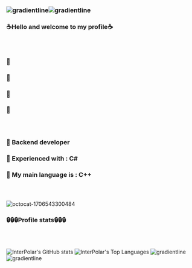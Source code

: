 ### ![gradientline](https://github.com/BruhDevel/BruhDevel/assets/118571561/27bbba80-4095-498c-9550-bdf39dc74ebf)![gradientline](https://github.com/BruhDevel/BruhDevel/assets/118571561/27bbba80-4095-498c-9550-bdf39dc74ebf)

### ☕Hello and welcome to my profile☕

### ‎ 
### 🤠
### 👔‎ 
### 👖‎ 
### 👞‎ 
### ‎ 

### 🧨 Backend developer
### 🧨 Experienced with : C#
### 🧨 My main language is : C++
### ‎ 

![octocat-1706543300484](https://github.com/BruhDevel/BruhDevel/assets/118571561/eb7ecd90-72e7-42e3-9dea-775be5476864)


### 🔒🔒🔒Profile stats🔒🔒🔒
###  ‎ ‎ 

![InterPolar's GitHub stats](https://github-readme-stats.vercel.app/api?username=BruhDevel&theme=dracula) ![InterPolar's Top Languages](https://github-readme-stats.vercel.app/api/top-langs/?username=BruhDevel&theme=dracula)
![gradientline](https://github.com/BruhDevel/BruhDevel/assets/118571561/27bbba80-4095-498c-9550-bdf39dc74ebf)![gradientline](https://github.com/BruhDevel/BruhDevel/assets/118571561/27bbba80-4095-498c-9550-bdf39dc74ebf)

